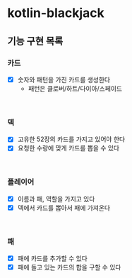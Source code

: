 # kotlin-blackjack


## 기능 구현 목록

### 카드
- [x] 숫자와 패턴을 가진 카드를 생성한다
  - 패턴은 클로버/하트/다이아/스페이드

<br>

### 덱
- [x] 고유한 52장의 카드를 가지고 있어야 한다
- [x] 요청한 수량에 맞게 카드를 뽑을 수 있다

<br>

### 플레이어
- [x] 이름과 패, 역할을 가지고 있다
- [x] 덱에서 카드를 뽑아서 패에 가져온다

<br>

### 패
- [x] 패에 카드를 추가할 수 있다
- [x] 패에 들고 있는 카드의 합을 구할 수 있다

<br>

### 